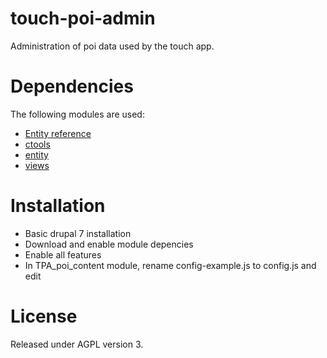 touch-poi-admin
===============

Administration of poi data used by the touch app.

Dependencies
============

The following modules are used:
* [Entity reference](https://drupal.org/project/entityreference)
* [ctools](https://drupal.org/project/ctools)
* [entity](https://drupal.org/project/entity)
* [views](https://drupal.org/project/views)

Installation
============

* Basic drupal 7 installation
* Download and enable module depencies
* Enable all features
* In TPA_poi_content module, rename config-example.js to config.js  and edit

License
=======

Released under AGPL version 3.